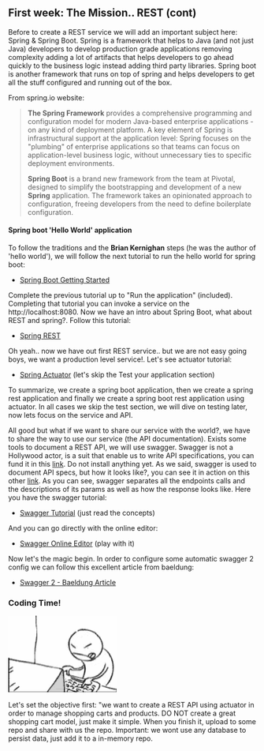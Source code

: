 ## First week: The Mission.. REST (cont)
Before to create a REST service we will add an important subject here: Spring & Spring Boot. Spring is a framework that helps to Java (and not just Java) developers to develop production grade applications removing complexity adding a lot of artifacts that helps developers to go ahead quickly to the business logic instead adding third party libraries. Spring boot is another framework that runs on top of spring and helps developers to get all the stuff configured and running out of the box.

From spring.io website:
>**The Spring Framework** provides a comprehensive programming and configuration model for modern Java-based enterprise applications - on any kind of deployment platform.
>A key element of Spring is infrastructural support at the application level: Spring focuses on the "plumbing" of enterprise applications so that teams can focus on application-level business logic, without unnecessary ties to specific deployment environments.
>
>**Spring Boot** is a brand new framework from the team at Pivotal, designed to simplify the bootstrapping and development of a new **Spring** application. The framework takes an opinionated approach to configuration, freeing developers from the need to define boilerplate configuration.

#### Spring boot 'Hello World' application
To follow the traditions and the **Brian Kernighan** steps (he was the author of 'hello world'), we will follow the next tutorial to run the hello world for spring boot:

- [Spring Boot Getting Started](https://spring.io/guides/gs/spring-boot/)

Complete the previous tutorial up to "Run the application" (included). Completing that tutorial you can invoke a service on the http://localhost:8080. Now we have an intro about Spring Boot, what about REST and spring?. Follow this tutorial:

- [Spring REST](https://spring.io/guides/gs/rest-service/)

Oh yeah.. now we have out first REST service.. but we are not easy going boys, we want a production level service!. Let's see actuator tutorial:

- [Spring Actuator](https://spring.io/guides/gs/actuator-service/) (let's skip the Test your application section)

To summarize, we create a spring boot application, then we create a spring rest application and finally we create a spring boot rest application using actuator. In all cases we skip the test section, we will dive on testing later, now lets focus on the service and API.

All good but what if we want to share our service with the world?, we have to share the way to use our service (the API documentation). Exists some tools to document a REST API, we will use swagger. Swagger is not a Hollywood actor, is a suit that enable us to write API specifications, you can fund it in this [link](https://swagger.io/). Do not install anything yet. As we said, swagger is used to document API specs, but how it looks like?, you can see it in action on this other [link](https://petstore.swagger.io). As you can see, swagger separates all the endpoints calls and the descriptions of its params as well as how the response looks like. Here you have the swagger tutorial:

- [Swagger Tutorial](https://swagger.io/tools/open-source/getting-started/) (just read the concepts)

And you can go directly with the online editor:

- [Swagger Online Editor](http://editor.swagger.io) (play with it)

Now let's the magic begin. In order to configure some automatic swagger 2 config we can follow this excellent article from baeldung:

- [Swagger 2 - Baeldung Article](https://www.baeldung.com/swagger-2-documentation-for-spring-rest-api)

### Coding Time!
![coder](./docs/img/coder.gif)

Let's set the objective first: "we want to create a REST API using actuator in order to manage shopping carts and products. DO NOT create a great shopping cart model, just make it simple. When you finish it, upload to some repo and share with us the repo. Important: we wont use any database to persist data, just add it to a in-memory repo.